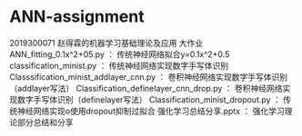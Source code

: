 # ANN-assignment
2019300071 赵得霖的机器学习基础理论及应用 大作业
ANN_fitting_0.1x^2+05.py  ：  传统神经网络拟合y=0.1x^2+0.5
classification_minist.py  ：  传统神经网络实现数字手写体识别
Classsification_minist_addlayer_cnn.py   ：   卷积神经网络实现数字手写体识别（addlayer写法）
Classification_definelayer_cnn_drop.py   ：   卷积神经网络实现数字手写体识别（definelayer写法）
Classification_minist_dropout.py         ：   传统神经网络实现o使用dropout抑制过拟合
强化学习总结分享.pptx                       ：   强化学习理论部分总结和分享
